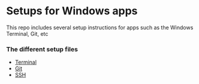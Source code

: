 # Setups for Windows apps
This repo includes several setup instructions for apps such as the Windows Terminal, Git, etc

### The different setup files
 - [Terminal](./Setup/windows-terminal-setup.md)
 - [Git](./Setups/install-git.md)
 - [SSH](./Setups/ssh-setup-cmd.md)

